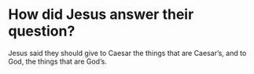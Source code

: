 # How did Jesus answer their question?

Jesus said they should give to Caesar the things that are Caesar’s, and to God, the things that are God’s.
